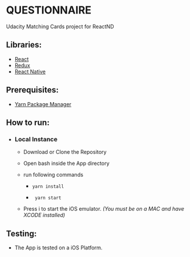 # QUESTIONNAIRE

Udacity Matching Cards project for ReactND

## Libraries:
  * [React](https://reactjs.org/)
  * [Redux](http://redux.js.org/)
  * [React Native](https://facebook.github.io/react-native/)

## Prerequisites:
  * [Yarn Package Manager](https://yarnpkg.com/)

## How to run:
  * ### Local Instance

    * Download or Clone the Repository

    * Open bash inside the App directory

    * run following commands
      * ``` yarn install ```

      * ``` yarn start```

    * Press i to start the iOS emulator. *(You must be on a MAC and have XCODE installed)*



## Testing:
  * The App is tested on a iOS Platform.
